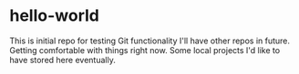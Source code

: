 # hello-world
This is initial repo for testing Git functionality
I'll have other repos in future. Getting comfortable with things right now.
Some local projects I'd like to have stored here eventually.


